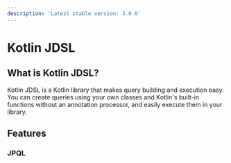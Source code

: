 ```yaml
---
description: 'Latest stable version: 3.0.0'
---
```


# Kotlin JDSL

## What is Kotlin JDSL?

Kotlin JDSL is a Kotlin library that makes query building and execution easy. You can create queries using your own classes and Kotlin's built-in functions without an annotation processor, and easily execute them in your library.

## Features

### JPQL

